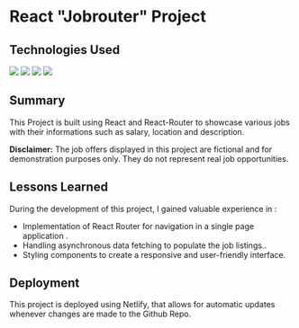 # React "Jobrouter" Project


## Technologies Used
<img src="../public/css-3.png"/>  <img src="../public/html-5.png"/>  <img src="../public/js.png"/>  <img src="../public/structure.png"/>


## Summary
This Project is built using React and React-Router to showcase various jobs with their informations such as salary, location and description. 

**Disclaimer:** The job offers displayed in this project are fictional and for demonstration purposes only. They do not represent real job opportunities.


## Lessons Learned
During the development of this project, I gained valuable experience in : 
<ul>
    <li>Implementation of React Router for navigation in a single page application .</li>
    <li>Handling asynchronous data fetching to populate the job listings..</li>
    <li>Styling components to create a responsive and user-friendly interface.</li>
</ul>     


## Deployment

 This project is deployed using Netlify, that allows for automatic updates whenever changes are made to the Github Repo.
